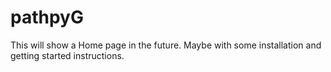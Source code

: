 # pathpyG

This will show a Home page in the future. Maybe with some installation and getting started instructions.
